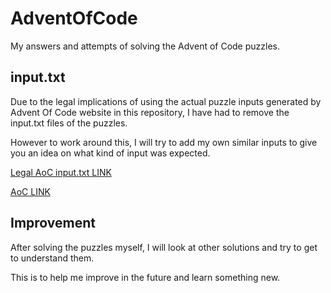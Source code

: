 # AdventOfCode
My answers and attempts of solving the Advent of Code puzzles.

## input.txt

Due to the legal implications of using the actual puzzle inputs generated by Advent Of Code website in this repository, I have had to remove the input.txt files of the puzzles.

However to work around this, I will try to add my own similar inputs to give you an idea on what kind of input was expected.

[Legal AoC input.txt LINK](https://www.reddit.com/r/adventofcode/comments/18an94z/psa_dont_share_your_inputs_even_in_your_github/)

[AoC LINK](https://adventofcode.com/2022/about#legal)

## Improvement

After solving the puzzles myself, I will look at other solutions and try to get to understand them. 

This is to help me improve in the future and learn something new.

